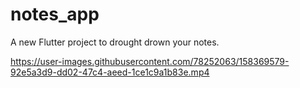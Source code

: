 # notes_app

A new Flutter project to drought drown your notes.


https://user-images.githubusercontent.com/78252063/158369579-92e5a3d9-dd02-47c4-aeed-1ce1c9a1b83e.mp4

